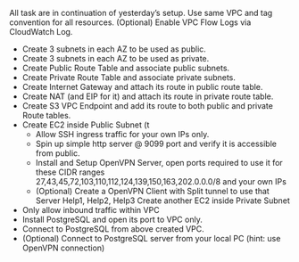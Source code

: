 All task are in continuation of yesterday’s setup. Use same VPC and tag convention for all resources.
(Optional) Enable VPC Flow Logs via CloudWatch Log.
- Create 3 subnets in each AZ to be used as public.
- Create 3 subnets in each AZ to be used as private.
- Create Public Route Table and associate public subnets.
- Create Private Route Table and associate private subnets.
- Create Internet Gateway and attach its route in public route table.
- Create NAT (and EIP for it) and attach its route in private route table.
- Create S3 VPC Endpoint and add its route to both public and private Route tables.
- Create EC2 inside Public Subnet (t
  - Allow SSH ingress traffic for your own IPs only.
  - Spin up simple http server @ 9099 port and verify it is accessible from public.
  - Install and Setup OpenVPN Server, open ports required to use it for these CIDR ranges 27,43,45,72,103,110,112,124,139,150,163,202.0.0.0/8 and your own IPs
  - (Optional) Create a OpenVPN Client with Split tunnel to use that Server Help1, Help2, Help3
Create another EC2 inside Private Subnet
 - Only allow inbound traffic within VPC
 - Install PostgreSQL and open its port to VPC only.
 - Connect to PostgreSQL from above created VPC.
 - (Optional) Connect to PostgreSQL server from your local PC (hint: use OpenVPN connection)
